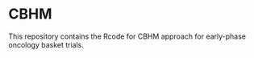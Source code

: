 # CBHM
This repository contains the Rcode for CBHM approach for early-phase oncology basket trials.
